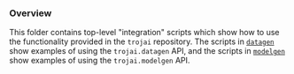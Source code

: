 ### Overview
This folder contains top-level "integration" scripts which show how to use the functionality provided in the `trojai` repository.  The scripts in [`datagen`](datagen) show examples of using the `trojai.datagen` API, and the scripts in [`modelgen`](modelgen) show examples of using the `trojai.modelgen` API.